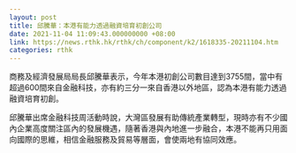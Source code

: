 ```yaml
---
layout: post
title: 邱騰華：本港有能力透過融資培育初創公司
date: 2021-11-04 11:09:43.000000000 +08:00
link: https://news.rthk.hk/rthk/ch/component/k2/1618335-20211104.htm
categories: rthk
---
```


商務及經濟發展局局長邱騰華表示，今年本港初創公司數目達到3755間，當中有超過600間來自金融科技，亦有約三分一來自香港以外地區，認為本港有能力透過融資培育初創。

邱騰華出席金融科技周活動時說，大灣區發展有助傳統產業轉型，現時亦有不少國內企業高度關注區內的發展機遇，隨著香港與內地進一步融合，本港不能再只用面向國際的思維，相信金融服務及貿易等層面，會使兩地有協同效應。
